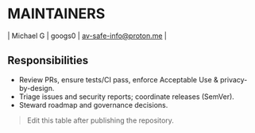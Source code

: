 # MAINTAINERS

| Michael G | googs0 | av-safe-info@proton.me |

## Responsibilities
- Review PRs, ensure tests/CI pass, enforce Acceptable Use & privacy-by-design.
- Triage issues and security reports; coordinate releases (SemVer).
- Steward roadmap and governance decisions.

> Edit this table after publishing the repository.
